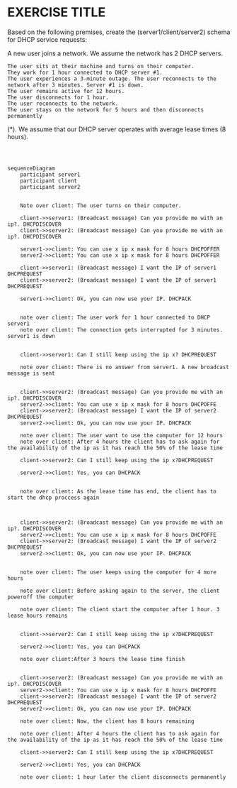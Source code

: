 # EXERCISE TITLE 

Based on the following premises, create the (server1/client/server2) schema for DHCP service requests: 

A new user joins a network. We assume the network has 2 DHCP servers. 

    The user sits at their machine and turns on their computer. 
    They work for 1 hour connected to DHCP server #1. 
    The user experiences a 3-minute outage. The user reconnects to the network after 3 minutes. Server #1 is down. 
    The user remains active for 12 hours. 
    The user disconnects for 1 hour. 
    The user reconnects to the network. 
    The user stays on the network for 5 hours and then disconnects permanently 

(*). We assume that our DHCP server operates with average lease times (8 hours).


```mermaid



sequenceDiagram
    participant server1
    participant client
    participant server2
   

    Note over client: The user turns on their computer.

    client->>server1: (Broadcast message) Can you provide me with an ip?. DHCPDISCOVER
    client->>server2: (Broadcast message) Can you provide me with an ip?. DHCPDISCOVER

    server1->>client: You can use x ip x mask for 8 hours DHCPOFFER
    server2->>client: You can use x ip x mask for 8 hours DHCPOFFER

    client->>server1: (Broadcast message) I want the IP of server1 DHCPREQUEST
    client->>server2: (Broadcast message) I want the IP of server1  DHCPREQUEST

    server1->>client: Ok, you can now use your IP. DHCPACK


    note over client: The user work for 1 hour connected to DHCP server1
    note over client: The connection gets interrupted for 3 minutes. server1 is down
    

    client->>server1: Can I still keep using the ip x? DHCPREQUEST

    note over client: There is no answer from server1. A new broadcast message is sent


    client->>server2: (Broadcast message) Can you provide me with an ip?. DHCPDISCOVER
    server2->>client: You can use x ip x mask for 8 hours DHCPOFFE
    client->>server2: (Broadcast message) I want the IP of server2  DHCPREQUEST
    server2->>client: Ok, you can now use your IP. DHCPACK

    note over client: The user want to use the computer for 12 hours
    note over client: After 4 hours the client has to ask again for the availability of the ip as it has reach the 50% of the lease time

    client->>server2: Can I still keep using the ip x?DHCPREQUEST

    server2->>client: Yes, you can DHCPACK


    note over client: As the lease time has end, the client has to start the dhcp proccess again



    client->>server2: (Broadcast message) Can you provide me with an ip?. DHCPDISCOVER
    server2->>client: You can use x ip x mask for 8 hours DHCPOFFE
    client->>server2: (Broadcast message) I want the IP of server2  DHCPREQUEST
    server2->>client: Ok, you can now use your IP. DHCPACK


    note over client: The user keeps using the computer for 4 more hours

    note over client: Before asking again to the server, the client poweroff the computer

    note over client: The client start the computer after 1 hour. 3 lease hours remains


    client->>server2: Can I still keep using the ip x?DHCPREQUEST

    server2->>client: Yes, you can DHCPACK

    note over client:After 3 hours the lease time finish


    client->>server2: (Broadcast message) Can you provide me with an ip?. DHCPDISCOVER
    server2->>client: You can use x ip x mask for 8 hours DHCPOFFE
    client->>server2: (Broadcast message) I want the IP of server2  DHCPREQUEST
    server2->>client: Ok, you can now use your IP. DHCPACK

    note over client: Now, the client has 8 hours remaining

    note over client: After 4 hours the client has to ask again for the availability of the ip as it has reach the 50% of the lease time

    client->>server2: Can I still keep using the ip x?DHCPREQUEST

    server2->>client: Yes, you can DHCPACK

    note over client: 1 hour later the client disconnects permanently


```